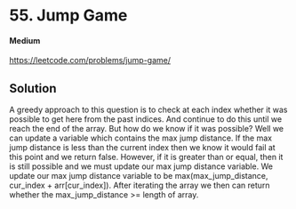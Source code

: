 # 55. Jump Game

#### Medium

https://leetcode.com/problems/jump-game/

## Solution

A greedy approach to this question is to check at each index whether it was possible to get here from the past indices. And continue to do this until we reach the end of the array. But how do we know if it was possible? Well we can update a variable which contains the max jump distance. If the max jump distance is less than the current index then we know it would fail at this point and we return false. However, if it is greater than or equal, then it is still possible and we must update our max jump distance variable. We update our max jump distance variable to be max(max_jump_distance, cur_index + arr[cur_index]). After iterating the array we then can return whether the max_jump_distance >= length of array.
